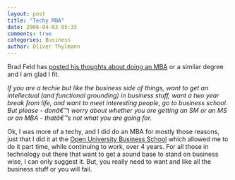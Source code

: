 ```yaml
---
layout: post
title: "Techy MBA"
date: 2006-04-03 05:33
comments: true
categories: Business
author: Oliver Thylmann
---
```






Brad Feld has [posted his thoughts about doing an MBA](http://www.feld.com/blog/archives/2006/04/dear_ms_an_mba.html) or a similar degree and I am glad I fit.

*If you are a techie but like the business side of things, want to get an intellectual (and functional grounding) in business stuff, want a two year break from life, and want to meet interesting people, go to business school. But please - donâ€™t worry about whether you are getting an SM or an MS or an MBA - thatâ€™s not what you are going for.*

Ok, I was more of a techy, and I did do an MBA for mostly those reasons, just that I did it at the [Open University Business School](http://oubs.open.ac.uk/) which allowed me to do it part time, while continuing to work, over 4 years. For all those in technology out there that want to get a sound base to stand on business wise, I can only suggest it. But, you really need to want and like all the business stuff or you will fail.







